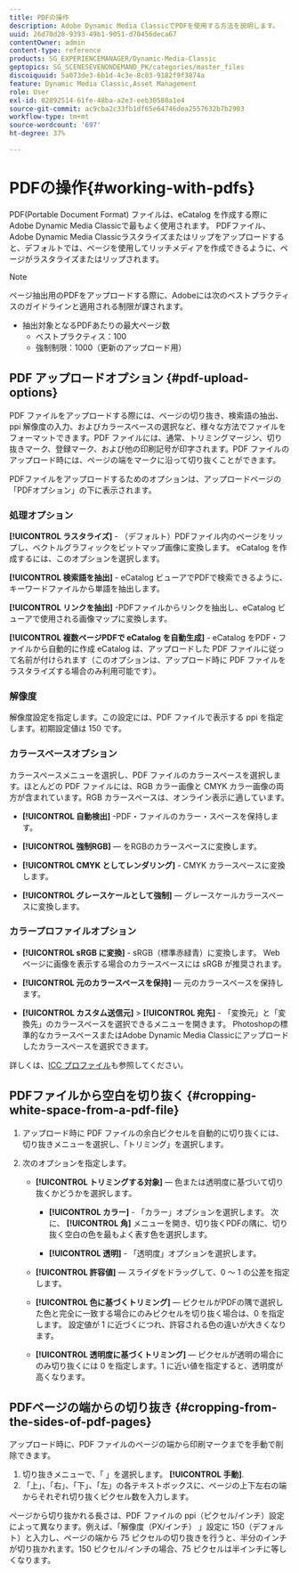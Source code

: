 ```yaml
---
title: PDFの操作
description: Adobe Dynamic Media ClassicでPDFを使用する方法を説明します。
uuid: 26d70d28-9393-49b1-9051-d70456deca67
contentOwner: admin
content-type: reference
products: SG_EXPERIENCEMANAGER/Dynamic-Media-Classic
geptopics: SG_SCENESEVENONDEMAND_PK/categories/master_files
discoiquuid: 5a073de3-6b1d-4c3e-8c03-9182f9f3874a
feature: Dynamic Media Classic,Asset Management
role: User
exl-id: 02892514-61fe-48ba-a2e3-eeb30580a1e4
source-git-commit: ac9cba2c33fb1df65e64746dea2557632b7b2903
workflow-type: tm+mt
source-wordcount: '697'
ht-degree: 37%

---
```


# PDFの操作{#working-with-pdfs}

PDF(Portable Document Format) ファイルは、eCatalog を作成する際にAdobe Dynamic Media Classicで最もよく使用されます。 PDFファイル、Adobe Dynamic Media Classicラスタライズまたはリップをアップロードすると、デフォルトでは、ページを使用してリッチメディアを作成できるように、ページがラスタライズまたはリップされます。

>[!NOTE]
>
>ページ抽出用のPDFをアップロードする際に、Adobeには次のベストプラクティスのガイドラインと適用される制限が課されます。
>
>* 抽出対象となるPDFあたりの最大ページ数
   >   * ベストプラクティス：100
   >   * 強制制限：1000（更新のアップロード用）


## PDF アップロードオプション {#pdf-upload-options}

PDF ファイルをアップロードする際には、ページの切り抜き、検索語の抽出、ppi 解像度の入力、およびカラースペースの選択など、様々な方法でファイルをフォーマットできます。PDF ファイルには、通常、トリミングマージン、切り抜きマーク、登録マーク、および他の印刷記号が印字されます。PDF ファイルのアップロード時には、ページの端をマークに沿って切り抜くことができます。

PDFファイルをアップロードするためのオプションは、アップロードページの「PDFオプション」の下に表示されます。

### 処理オプション

**[!UICONTROL ラスタライズ]** - （デフォルト）PDFファイル内のページをリップし、ベクトルグラフィックをビットマップ画像に変換します。 eCatalog を作成するには、このオプションを選択します。

**[!UICONTROL 検索語を抽出]** - eCatalog ビューアでPDFで検索できるように、キーワードファイルから単語を抽出します。

**[!UICONTROL リンクを抽出]** -PDFファイルからリンクを抽出し、eCatalog ビューアで使用される画像マップに変換します。

**[!UICONTROL 複数ページPDFで eCatalog を自動生成]** - eCatalog をPDF・ファイルから自動的に作成 eCatalog は、アップロードした PDF ファイルに従って名前が付けられます（このオプションは、アップロード時に PDF ファイルをラスタライズする場合のみ利用可能です）。

### 解像度

解像度設定を指定します。この設定には、PDF ファイルで表示する ppi を指定します。初期設定値は 150 です。

### カラースペースオプション

カラースペースメニューを選択し、PDF ファイルのカラースペースを選択します。ほとんどの PDF ファイルには、RGB カラー画像と CMYK カラー画像の両方が含まれています。RGB カラースペースは、オンライン表示に適しています。

* **[!UICONTROL 自動検出]** -PDF・ファイルのカラー・スペースを保持します。

* **[!UICONTROL 強制RGB]**  — をRGBのカラースペースに変換します。

* **[!UICONTROL CMYK としてレンダリング]** - CMYK カラースペースに変換します。

* **[!UICONTROL グレースケールとして強制]**  — グレースケールカラースペースに変換します。

### カラープロファイルオプション

* **[!UICONTROL sRGB に変換]** - sRGB（標準赤緑青）に変換します。 Web ページに画像を表示する場合のカラースペースには sRGB が推奨されます。

* **[!UICONTROL 元のカラースペースを保持]**  — 元のカラースペースを保持します。

* **[!UICONTROL カスタム送信元]** > **[!UICONTROL 宛先]** - 「変換元」と「変換先」のカラースペースを選択できるメニューを開きます。 Photoshopの標準的なカラースペースまたはAdobe Dynamic Media Classicにアップロードしたカラースペースを選択できます。

詳しくは、[ICC プロファイル](/help/icc-profiles.md#icc_profiles)も参照してください。

## PDFファイルから空白を切り抜く {#cropping-white-space-from-a-pdf-file}

1. アップロード時に PDF ファイルの余白ピクセルを自動的に切り抜くには、切り抜きメニューを選択し、「トリミング」を選択します。
1. 次のオプションを指定します。

   * **[!UICONTROL トリミングする対象]**  — 色または透明度に基づいて切り抜くかどうかを選択します。

      * **[!UICONTROL カラー]** - 「カラー」オプションを選択します。 次に、 **[!UICONTROL 角]** メニューを開き、切り抜くPDFの隅に、切り抜く空白の色を最もよく表す色を選択します。

      * **[!UICONTROL 透明]** - 「透明度」オプションを選択します。
   * **[!UICONTROL 許容値]**  — スライダをドラッグして、0 ～ 1 の公差を指定します。

   * **[!UICONTROL 色に基づくトリミング]**  — ピクセルがPDFの隅で選択した色と完全に一致する場合にのみピクセルを切り抜く場合は、0 を指定します。 設定値が 1 に近づくにつれ、許容される色の違いが大きくなります。

   * **[!UICONTROL 透明度に基づくトリミング]**  — ピクセルが透明の場合にのみ切り抜くには 0 を指定します。1 に近い値を指定すると、透明度が高くなります。


## PDFページの端からの切り抜き {#cropping-from-the-sides-of-pdf-pages}

アップロード時に、PDF ファイルのページの端から印刷マークまでを手動で削除できます。

1. 切り抜きメニューで、「 」を選択します。 **[!UICONTROL 手動]**.
1. 「上」、「右」、「下」、「左」の各テキストボックスに、ページの上下左右の端からそれぞれ切り抜くピクセル数を入力します。

ページから切り抜かれる長さは、PDF ファイルの ppi（ピクセル/インチ）設定によって異なります。例えば、「解像度（PX/インチ） 」設定に 150（デフォルト）と入力し、ページの端から 75 ピクセルの切り抜きを行うと、半分のインチが切り抜かれます。150 ピクセル/インチの場合、75 ピクセルは半インチに等しくなります。
